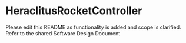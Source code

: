 # HeraclitusRocketController
Please edit this README as functionality is added and scope is clarified.
Refer to the shared Software Design Document

